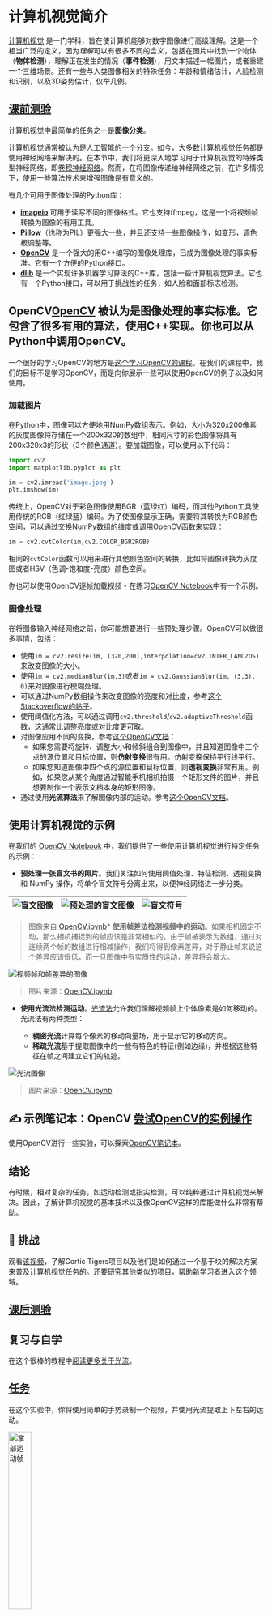 # 计算机视觉简介

[计算机视觉](https://zh.wikipedia.org/wiki/Computer_vision) 是一门学科，旨在使计算机能够对数字图像进行高级理解。这是一个相当广泛的定义，因为*理解*可以有很多不同的含义，包括在图片中找到一个物体（**物体检测**），理解正在发生的情况（**事件检测**），用文本描述一幅图片，或者重建一个三维场景。还有一些与人类图像相关的特殊任务：年龄和情绪估计，人脸检测和识别，以及3D姿势估计，仅举几例。

## [课前测验](https://red-field-0a6ddfd03.1.azurestaticapps.net/quiz/106)

计算机视觉中最简单的任务之一是**图像分类**。

计算机视觉通常被认为是人工智能的一个分支。如今，大多数计算机视觉任务都是使用神经网络来解决的。在本节中，我们将更深入地学习用于计算机视觉的特殊类型神经网络，即[卷积神经网络](../../07-ConvNets/README.md)。然而，在将图像传递给神经网络之前，在许多情况下，使用一些算法技术来增强图像是有意义的。

有几个可用于图像处理的Python库：

* **[imageio](https://imageio.readthedocs.io/en/stable/)** 可用于读写不同的图像格式。它也支持ffmpeg，这是一个将视频帧转换为图像的有用工具。
* **[Pillow](https://pillow.readthedocs.io/en/stable/index.html)**（也称为PIL）更强大一些，并且还支持一些图像操作，如变形，调色板调整等。
* **[OpenCV](https://opencv.org/)** 是一个强大的用C++编写的图像处理库，已成为图像处理的事实标准。它有一个方便的Python接口。
* **[dlib](http://dlib.net/)** 是一个实现许多机器学习算法的C++库，包括一些计算机视觉算法。它也有一个Python接口，可以用于挑战性的任务，如人脸和面部标志检测。

## OpenCV[OpenCV](https://opencv.org/) 被认为是图像处理的**事实**标准。它包含了很多有用的算法，使用C++实现。你也可以从Python中调用OpenCV。

一个很好的学习OpenCV的地方是[这个学习OpenCV的课程](https://learnopencv.com/getting-started-with-opencv/)。在我们的课程中，我们的目标不是学习OpenCV，而是向你展示一些可以使用OpenCV的例子以及如何使用。

### 加载图片

在Python中，图像可以方便地用NumPy数组表示。例如，大小为320x200像素的灰度图像将存储在一个200x320的数组中，相同尺寸的彩色图像将具有200x320x3的形状（3个颜色通道）。要加载图像，可以使用以下代码：

```python
import cv2
import matplotlib.pyplot as plt

im = cv2.imread('image.jpeg')
plt.imshow(im)
```

传统上，OpenCV对于彩色图像使用BGR（蓝绿红）编码，而其他Python工具使用传统的RGB（红绿蓝）编码。为了使图像显示正确，需要将其转换为RGB颜色空间，可以通过交换NumPy数组的维度或调用OpenCV函数来实现：
```python
im = cv2.cvtColor(im,cv2.COLOR_BGR2RGB)
```

相同的`cvtColor`函数可以用来进行其他颜色空间的转换，比如将图像转换为灰度图或者HSV（色调-饱和度-亮度）颜色空间。

你也可以使用OpenCV逐帧加载视频 - 在练习[OpenCV Notebook](../OpenCV.ipynb)中有一个示例。

### 图像处理

在将图像输入神经网络之前，你可能想要进行一些预处理步骤。OpenCV可以做很多事情，包括：

* 使用`im = cv2.resize(im, (320,200),interpolation=cv2.INTER_LANCZOS)`来改变图像的大小。
* 使用`im = cv2.medianBlur(im,3)`或者`im = cv2.GaussianBlur(im, (3,3), 0)`来对图像进行模糊处理。
* 可以通过NumPy数组操作来改变图像的亮度和对比度，参考[这个Stackoverflow的帖子](https://stackoverflow.com/questions/39308030/how-do-i-increase-the-contrast-of-an-image-in-python-opencv)。
* 使用阈值化方法，可以通过调用`cv2.threshold`/`cv2.adaptiveThreshold`函数，这通常比调整亮度或对比度更可取。
* 对图像应用不同的变换，参考[这个OpenCV文档](https://docs.opencv.org/4.5.5/da/d6e/tutorial_py_geometric_transformations.html)：
    - 如果您需要将旋转、调整大小和倾斜组合到图像中，并且知道图像中三个点的源位置和目标位置，则**仿射变换**很有用。仿射变换保持平行线平行。
    - 如果您知道图像中四个点的源位置和目标位置，则**透视变换**非常有用。例如，如果您从某个角度通过智能手机相机拍摄一个矩形文件的图片，并且想要制作一个表示文档本身的矩形图像。
* 通过使用**光流算法**来了解图像内部的运动。参考[这个OpenCV文档](https://docs.opencv.org/4.5.5/d4/dee/tutorial_optical_flow.html)。

## 使用计算机视觉的示例

在我们的 [OpenCV Notebook](../OpenCV.ipynb) 中，我们提供了一些使用计算机视觉进行特定任务的示例：

* **预处理一张盲文书的照片**。我们关注如何使用阈值处理、特征检测、透视变换和 NumPy 操作，将单个盲文符号分离出来，以便神经网络进一步分类。

![盲文图像](../data/braille.jpeg) | ![预处理的盲文图像](../images/braille-result.png) | ![盲文符号](../images/braille-symbols.png)
----|-----|-----

> 图像来自 [OpenCV.ipynb](../OpenCV.ipynb)* **使用帧差法检测视频中的运动**。如果相机固定不动，那么相机捕捉到的帧应该是非常相似的。由于帧被表示为数组，通过对连续两个帧的数组进行相减操作，我们将得到像素差异，对于静止帧来说这个差异应该很低，而一旦图像中有实质性的运动，差异将会增大。

![视频帧和帧差异的图像](../images/frame-difference.png)

> 图片来源：[OpenCV.ipynb](../OpenCV.ipynb)

* **使用光流法检测运动**。[光流法](https://docs.opencv.org/3.4/d4/dee/tutorial_optical_flow.html)允许我们理解视频帧上个体像素是如何移动的。光流法有两种类型：

   - **稠密光流**计算每个像素的移动向量场，用于显示它的移动方向。
   - **稀疏光流**基于提取图像中的一些有特色的特征(例如边缘)，并根据这些特征在帧之间建立它们的轨迹。

![光流图像](../images/optical.png)

> 图片来源：[OpenCV.ipynb](../OpenCV.ipynb)

## ✍️ 示例笔记本：OpenCV [尝试OpenCV的实例操作](../OpenCV.ipynb)

使用OpenCV进行一些实验，可以探索[OpenCV笔记本](../OpenCV.ipynb)。

## 结论

有时候，相对复杂的任务，如运动检测或指尖检测，可以纯粹通过计算机视觉来解决。因此，了解计算机视觉的基本技术以及像OpenCV这样的库能做什么非常有帮助。

## 🚀 挑战

观看[该视频](https://docs.microsoft.com/shows/ai-show/ai-show--2021-opencv-ai-competition--grand-prize-winners--cortic-tigers--episode-32?WT.mc_id=academic-77998-cacaste)，了解Cortic Tigers项目以及他们是如何通过一个基于块的解决方案来普及计算机视觉任务的。还要研究其他类似的项目，帮助新学习者进入这个领域。

## [课后测验](https://red-field-0a6ddfd03.1.azurestaticapps.net/quiz/206)

## 复习与自学

在这个很棒的教程中[阅读更多关于光流](https://learnopencv.com/optical-flow-in-opencv/)。

## [任务](lab/README.md)

在这个实验中，你将使用简单的手势录制一个视频，并使用光流提取上下左右的运动。


<img src="../images/palm-movement.png" width="30%" alt="掌部运动帧"/>